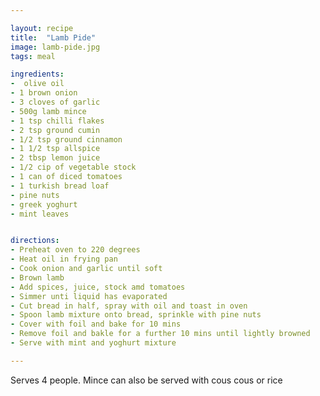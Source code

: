 ```yaml
---

layout: recipe
title:  "Lamb Pide"
image: lamb-pide.jpg
tags: meal

ingredients:
-  olive oil
- 1 brown onion
- 3 cloves of garlic
- 500g lamb mince
- 1 tsp chilli flakes
- 2 tsp ground cumin
- 1/2 tsp ground cinnamon
- 1 1/2 tsp allspice
- 2 tbsp lemon juice
- 1/2 cip of vegetable stock
- 1 can of diced tomatoes
- 1 turkish bread loaf
- pine nuts
- greek yoghurt
- mint leaves


directions:
- Preheat oven to 220 degrees
- Heat oil in frying pan
- Cook onion and garlic until soft
- Brown lamb
- Add spices, juice, stock amd tomatoes
- Simmer unti liquid has evaporated
- Cut bread in half, spray with oil and toast in oven
- Spoon lamb mixture onto bread, sprinkle with pine nuts
- Cover with foil and bake for 10 mins
- Remove foil and bakle for a further 10 mins until lightly browned
- Serve with mint and yoghurt mixture

---
```


Serves 4 people. Mince can also be served with cous cous or rice

